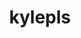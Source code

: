 ---
title: kylepls
github: https://github.com/kylepls
mode: dark
transition: 3s
archetype:
  - Little Bit of Everything
---